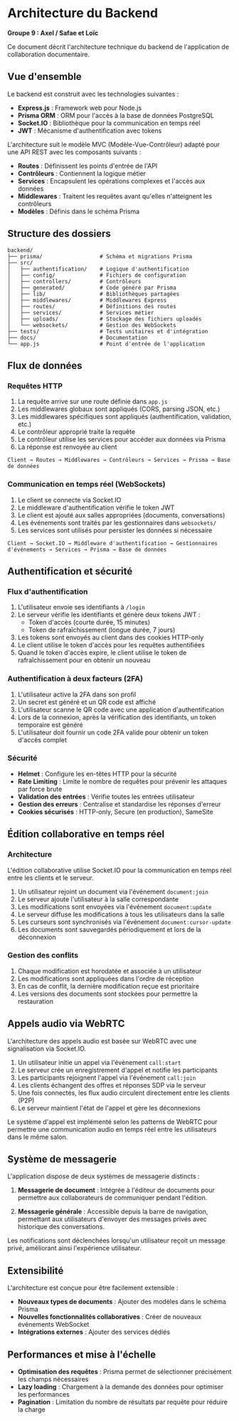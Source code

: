 # Architecture du Backend

**Groupe 9 : Axel / Safae et Loïc**

Ce document décrit l'architecture technique du backend de l'application de collaboration documentaire.

## Vue d'ensemble

Le backend est construit avec les technologies suivantes :

- **Express.js** : Framework web pour Node.js
- **Prisma ORM** : ORM pour l'accès à la base de données PostgreSQL
- **Socket.IO** : Bibliothèque pour la communication en temps réel
- **JWT** : Mécanisme d'authentification avec tokens

L'architecture suit le modèle MVC (Modèle-Vue-Contrôleur) adapté pour une API REST avec les composants suivants :

- **Routes** : Définissent les points d'entrée de l'API
- **Contrôleurs** : Contiennent la logique métier
- **Services** : Encapsulent les opérations complexes et l'accès aux données
- **Middlewares** : Traitent les requêtes avant qu'elles n'atteignent les contrôleurs
- **Modèles** : Définis dans le schéma Prisma

## Structure des dossiers

```
backend/
├── prisma/                  # Schéma et migrations Prisma
├── src/
│   ├── authentification/    # Logique d'authentification
│   ├── config/              # Fichiers de configuration
│   ├── controllers/         # Contrôleurs
│   ├── generated/           # Code généré par Prisma
│   ├── lib/                 # Bibliothèques partagées
│   ├── middlewares/         # Middlewares Express
│   ├── routes/              # Définitions des routes
│   ├── services/            # Services métier
│   ├── uploads/             # Stockage des fichiers uploadés
│   └── websockets/          # Gestion des WebSockets
├── tests/                   # Tests unitaires et d'intégration
├── docs/                    # Documentation
└── app.js                   # Point d'entrée de l'application
```

## Flux de données

### Requêtes HTTP

1. La requête arrive sur une route définie dans `app.js`
2. Les middlewares globaux sont appliqués (CORS, parsing JSON, etc.)
3. Les middlewares spécifiques sont appliqués (authentification, validation, etc.)
4. Le contrôleur approprié traite la requête
5. Le contrôleur utilise les services pour accéder aux données via Prisma
6. La réponse est renvoyée au client

```
Client → Routes → Middlewares → Contrôleurs → Services → Prisma → Base de données
```

### Communication en temps réel (WebSockets)

1. Le client se connecte via Socket.IO
2. Le middleware d'authentification vérifie le token JWT
3. Le client est ajouté aux salles appropriées (documents, conversations)
4. Les événements sont traités par les gestionnaires dans `websockets/`
5. Les services sont utilisés pour persister les données si nécessaire

```
Client → Socket.IO → Middleware d'authentification → Gestionnaires d'événements → Services → Prisma → Base de données
```

## Authentification et sécurité

### Flux d'authentification

1. L'utilisateur envoie ses identifiants à `/login`
2. Le serveur vérifie les identifiants et génère deux tokens JWT :
   - Token d'accès (courte durée, 15 minutes)
   - Token de rafraîchissement (longue durée, 7 jours)
3. Les tokens sont envoyés au client dans des cookies HTTP-only
4. Le client utilise le token d'accès pour les requêtes authentifiées
5. Quand le token d'accès expire, le client utilise le token de rafraîchissement pour en obtenir un nouveau

### Authentification à deux facteurs (2FA)

1. L'utilisateur active la 2FA dans son profil
2. Un secret est généré et un QR code est affiché
3. L'utilisateur scanne le QR code avec une application d'authentification
4. Lors de la connexion, après la vérification des identifiants, un token temporaire est généré
5. L'utilisateur doit fournir un code 2FA valide pour obtenir un token d'accès complet

### Sécurité

- **Helmet** : Configure les en-têtes HTTP pour la sécurité
- **Rate Limiting** : Limite le nombre de requêtes pour prévenir les attaques par force brute
- **Validation des entrées** : Vérifie toutes les entrées utilisateur
- **Gestion des erreurs** : Centralise et standardise les réponses d'erreur
- **Cookies sécurisés** : HTTP-only, Secure (en production), SameSite

## Édition collaborative en temps réel

### Architecture

L'édition collaborative utilise Socket.IO pour la communication en temps réel entre les clients et le serveur.

1. Un utilisateur rejoint un document via l'événement `document:join`
2. Le serveur ajoute l'utilisateur à la salle correspondante
3. Les modifications sont envoyées via l'événement `document:update`
4. Le serveur diffuse les modifications à tous les utilisateurs dans la salle
5. Les curseurs sont synchronisés via l'événement `document:cursor-update`
6. Les documents sont sauvegardés périodiquement et lors de la déconnexion

### Gestion des conflits

1. Chaque modification est horodatée et associée à un utilisateur
2. Les modifications sont appliquées dans l'ordre de réception
3. En cas de conflit, la dernière modification reçue est prioritaire
4. Les versions des documents sont stockées pour permettre la restauration

## Appels audio via WebRTC

L'architecture des appels audio est basée sur WebRTC avec une signalisation via Socket.IO.

1. Un utilisateur initie un appel via l'événement `call:start`
2. Le serveur crée un enregistrement d'appel et notifie les participants
3. Les participants rejoignent l'appel via l'événement `call:join`
4. Les clients échangent des offres et réponses SDP via le serveur
5. Une fois connectés, les flux audio circulent directement entre les clients (P2P)
6. Le serveur maintient l'état de l'appel et gère les déconnexions

Le système d'appel est implémenté selon les patterns de WebRTC pour permettre une communication audio en temps réel entre les utilisateurs dans le même salon.

## Système de messagerie

L'application dispose de deux systèmes de messagerie distincts :

1. **Messagerie de document** : Intégrée à l'éditeur de documents pour permettre aux collaborateurs de communiquer pendant l'édition.

2. **Messagerie générale** : Accessible depuis la barre de navigation, permettant aux utilisateurs d'envoyer des messages privés avec historique des conversations.

Les notifications sont déclenchées lorsqu'un utilisateur reçoit un message privé, améliorant ainsi l'expérience utilisateur.

## Extensibilité

L'architecture est conçue pour être facilement extensible :

- **Nouveaux types de documents** : Ajouter des modèles dans le schéma Prisma
- **Nouvelles fonctionnalités collaboratives** : Créer de nouveaux événements WebSocket
- **Intégrations externes** : Ajouter des services dédiés

## Performances et mise à l'échelle

- **Optimisation des requêtes** : Prisma permet de sélectionner précisément les champs nécessaires
- **Lazy loading** : Chargement à la demande des données pour optimiser les performances
- **Pagination** : Limitation du nombre de résultats par requête pour réduire la charge
